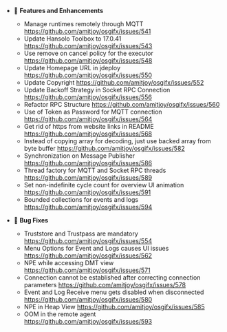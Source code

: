- 🚀 **Features and Enhancements**

	- Manage runtimes remotely through MQTT https://github.com/amitjoy/osgifx/issues/541
	- Update Hansolo Toolbox to 17.0.41 https://github.com/amitjoy/osgifx/issues/543
	- Use remove on cancel policy for the executor https://github.com/amitjoy/osgifx/issues/548
	- Update Homepage URL in jdeploy https://github.com/amitjoy/osgifx/issues/550
	- Update Copyright https://github.com/amitjoy/osgifx/issues/552
	- Update Backoff Strategy in Socket RPC Connection https://github.com/amitjoy/osgifx/issues/556
	- Refactor RPC Structure https://github.com/amitjoy/osgifx/issues/560
	- Use of Token as Password for MQTT connection https://github.com/amitjoy/osgifx/issues/564
	- Get rid of https from website links in README https://github.com/amitjoy/osgifx/issues/568
	- Instead of copying array for decoding, just use backed array from byte buffer https://github.com/amitjoy/osgifx/issues/582
	- Synchronization on Message Publisher https://github.com/amitjoy/osgifx/issues/586
	- Thread factory for MQTT and Socket RPC threads https://github.com/amitjoy/osgifx/issues/589
	- Set non-indefinite cycle count for overview UI animation https://github.com/amitjoy/osgifx/issues/591
	- Bounded collections for events and logs https://github.com/amitjoy/osgifx/issues/594

- 🐞 **Bug Fixes**

	- Truststore and Trustpass are mandatory https://github.com/amitjoy/osgifx/issues/554
	- Menu Options for Event and Logs causes UI issues https://github.com/amitjoy/osgifx/issues/562
	- NPE while accessing DMT view https://github.com/amitjoy/osgifx/issues/571
	- Connection cannot be established after correcting connection parameters https://github.com/amitjoy/osgifx/issues/578
	- Event and Log Receive menu gets disabled when disconnected https://github.com/amitjoy/osgifx/issues/580
	- NPE in Heap View https://github.com/amitjoy/osgifx/issues/585
	- OOM in the remote agent https://github.com/amitjoy/osgifx/issues/593